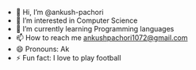 - 👋 Hi, I’m @ankush-pachori
- 👀 I’m interested in Computer Science
- 🌱 I’m currently learning Programming languages
- 📫 How to reach me ankushpachori1072@gmail.com
- 😄 Pronouns: Ak
- ⚡ Fun fact: I love to play football 

<!---
ankush-pachori/ankush-pachori is a ✨ special ✨ repository because its `README.md` (this file) appears on your GitHub profile.
You can click the Preview link to take a look at your changes.
--->
